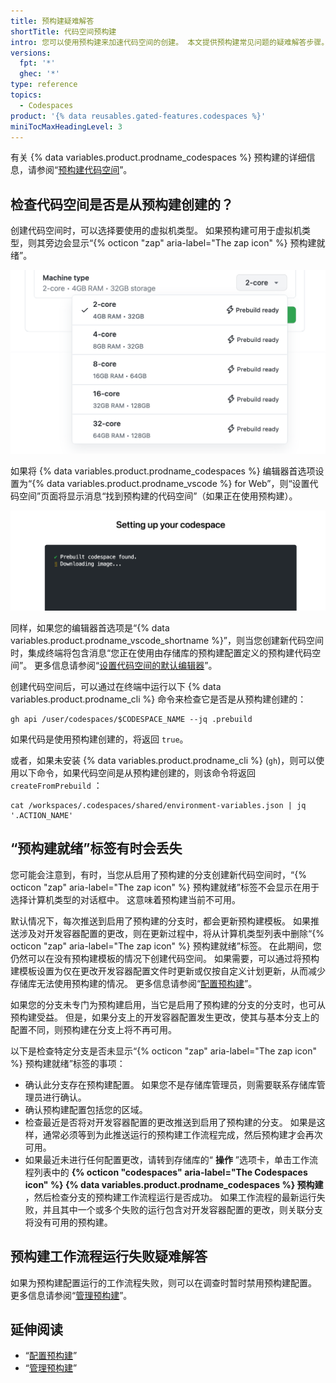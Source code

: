 ```yaml
---
title: 预构建疑难解答
shortTitle: 代码空间预构建
intro: 您可以使用预构建来加速代码空间的创建。 本文提供预构建常见问题的疑难解答步骤。
versions:
  fpt: '*'
  ghec: '*'
type: reference
topics:
  - Codespaces
product: '{% data reusables.gated-features.codespaces %}'
miniTocMaxHeadingLevel: 3
---
```


有关 {% data variables.product.prodname_codespaces %} 预构建的详细信息，请参阅“[预构建代码空间](/codespaces/prebuilding-your-codespaces)”。

## 检查代码空间是否是从预构建创建的？

创建代码空间时，可以选择要使用的虚拟机类型。 如果预构建可用于虚拟机类型，则其旁边会显示“{% octicon "zap" aria-label="The zap icon" %} 预构建就绪”。

![可用计算机类型的列表](/assets/images/help/codespaces/choose-custom-machine-type.png)

如果将 {% data variables.product.prodname_codespaces %} 编辑器首选项设置为“{% data variables.product.prodname_vscode %} for Web”，则“设置代码空间”页面将显示消息“找到预构建的代码空间”（如果正在使用预构建）。

![“找到预构建的代码空间”消息](/assets/images/help/codespaces/prebuilt-codespace-found.png)

同样，如果您的编辑器首选项是“{% data variables.product.prodname_vscode_shortname %}”，则当您创建新代码空间时，集成终端将包含消息“您正在使用由存储库的预构建配置定义的预构建代码空间”。 更多信息请参阅“[设置代码空间的默认编辑器](/codespaces/customizing-your-codespace/setting-your-default-editor-for-codespaces)”。

创建代码空间后，可以通过在终端中运行以下 {% data variables.product.prodname_cli %} 命令来检查它是否是从预构建创建的：

```shell{:copy}
gh api /user/codespaces/$CODESPACE_NAME --jq .prebuild
```

如果代码是使用预构建创建的，将返回 `true`。

或者，如果未安装 {% data variables.product.prodname_cli %} (`gh`)，则可以使用以下命令，如果代码空间是从预构建创建的，则该命令将返回 `createFromPrebuild` ：

```shell{:copy}
cat /workspaces/.codespaces/shared/environment-variables.json | jq '.ACTION_NAME'
```

## “预构建就绪”标签有时会丢失

您可能会注意到，有时，当您从启用了预构建的分支创建新代码空间时，“{% octicon "zap" aria-label="The zap icon" %} 预构建就绪”标签不会显示在用于选择计算机类型的对话框中。 这意味着预构建当前不可用。

默认情况下，每次推送到启用了预构建的分支时，都会更新预构建模板。 如果推送涉及对开发容器配置的更改，则在更新过程中，将从计算机类型列表中删除“{% octicon "zap" aria-label="The zap icon" %} 预构建就绪”标签。 在此期间，您仍然可以在没有预构建模板的情况下创建代码空间。 如果需要，可以通过将预构建模板设置为仅在更改开发容器配置文件时更新或仅按自定义计划更新，从而减少存储库无法使用预构建的情况。 更多信息请参阅“[配置预构建](/codespaces/prebuilding-your-codespaces/configuring-prebuilds#configuring-a-prebuild)”。

如果您的分支未专门为预构建启用，当它是启用了预构建的分支的分支时，也可从预构建受益。 但是，如果分支上的开发容器配置发生更改，使其与基本分支上的配置不同，则预构建在分支上将不再可用。

以下是检查特定分支是否未显示“{% octicon "zap" aria-label="The zap icon" %} 预构建就绪”标签的事项：

* 确认此分支存在预构建配置。 如果您不是存储库管理员，则需要联系存储库管理员进行确认。
* 确认预构建配置包括您的区域。
* 检查最近是否将对开发容器配置的更改推送到启用了预构建的分支。 如果是这样，通常必须等到为此推送运行的预构建工作流程完成，然后预构建才会再次可用。
* 如果最近未进行任何配置更改，请转到存储库的“ **操作** ”选项卡，单击工作流程列表中的 **{% octicon "codespaces" aria-label="The Codespaces icon" %} {% data variables.product.prodname_codespaces %} 预构建** ，然后检查分支的预构建工作流程运行是否成功。 如果工作流程的最新运行失败，并且其中一个或多个失败的运行包含对开发容器配置的更改，则关联分支将没有可用的预构建。

## 预构建工作流程运行失败疑难解答

如果为预构建配置运行的工作流程失败，则可以在调查时暂时禁用预构建配置。 更多信息请参阅“[管理预构建](/codespaces/prebuilding-your-codespaces/managing-prebuilds#disabling-a-prebuild-configuration)”。

## 延伸阅读

- “[配置预构建](/codespaces/prebuilding-your-codespaces/configuring-prebuilds)”
- “[管理预构建](/codespaces/prebuilding-your-codespaces/managing-prebuilds)”
